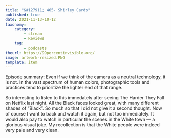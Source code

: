```yaml
---
title: "&#127911; 465- Shirley Cards"
published: true
date: 2021-11-13-10-12
taxonomy:
    category:
        - stream
        - Reviews
    tag:
        - podcasts
theurl: https://99percentinvisible.org/
image: artwork-resized.PNG
template: item
---
```


Episode summary: Even if we think of the camera as a neutral technology, it is not. In the vast spectrum of human colors, photographic tools and practices tend to prioritize the lighter end of that range.

So interesting to listen to this immedately after seeing The Harder They Fall on Netflix last night. All the Black faces looked great, with many different shades of “Black”. So much so that I did not give it a second thought. Now of course I want to back and watch it again, but not too immediately. It would also pay to watch in particular the scenes in the White town — a glorious visual joke. My recollection is that the White people were indeed very pale and very clean.

